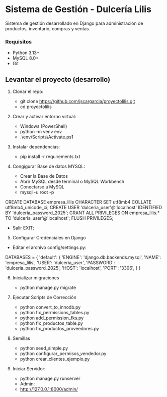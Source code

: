 # Sistema de Gestión - Dulcería Lilis

Sistema de gestión desarrollado en Django para administración de productos, inventario, compras y ventas.

### Requisitos 

- Python 3.13+ 
- MySQL 8.0+
- Git 

## Levantar el proyecto (desarrollo)
1. Clonar el repo: 
   - git clone https://github.com/jscargarcia/proyectolilis.git
   - cd proyectolilis
   
2. Crear y activar entorno virtual:
   - Windows (PowerShell)
   -  python -m venv env
   - .\env\Scripts\Activate.ps1
   
3. Instalar dependencias:
   - pip install -r requirements.txt

4. Congigurar Base de datos MYSQL:

   - Crear la Base de Datos
   - Abrir MySQL desde terminal o MySQL Workbench
   - Conectarse a MySQL
   - mysql -u root -p

CREATE DATABASE empresa_lilis CHARACTER SET utf8mb4 COLLATE utf8mb4_unicode_ci;
CREATE USER 'dulceria_user'@'localhost' IDENTIFIED BY 'dulceria_password_2025';
GRANT ALL PRIVILEGES ON empresa_lilis.* TO 'dulceria_user'@'localhost';
FLUSH PRIVILEGES;

   - Salir
   EXIT;

5. Configurar Credenciales en Django
  - Editar el archivo config/settings.py:
   
   DATABASES = {
  'default': {
    'ENGINE': 'django.db.backends.mysql',
    'NAME': 'empresa_lilis',
    'USER': 'dulceria_user',
    'PASSWORD': 'dulceria_password_2025',
    'HOST': 'localhost',
    'PORT': '3306',
  }
}

6. Inicializar migraciones
      - python manage.py migrate

7. Ejecutar Scripts de Corrección
      - python convert_to_innodb.py
      - python fix_permissions_tables.py
      - python add_permission_fks.py
      - python fix_productos_table.py
      - python fix_productos_proveedores.py

8. Semillas
      - python seed_simple.py
      - python configurar_permisos_vendedor.py
      - python crear_clientes_ejemplo.py

9. Iniciar Servidor:
      - python manage.py runserver
      - Admin:
      - http://127.0.0.1:8000/admin/
